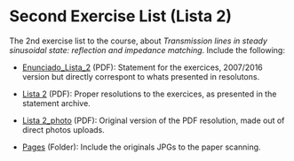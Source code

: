 # Second Exercise List (Lista 2)

The 2nd exercise list to the course, about *Transmission lines in steady sinusoidal state: reflection and impedance matching*.
Include the following:

* [Enunciado_Lista_2](https://github.com/JoaoPCalazans/Ondas-e-Linhas/blob/main/Lista%202/Enunciado%20Lista%202.pdf) (PDF): Statement for the exercices, 2007/2016 version but directly correspont to whats presented in resolutons.

* [Lista 2](https://github.com/JoaoPCalazans/Ondas-e-Linhas/blob/main/Lista%202/Lista%202.pdf) (PDF): Proper resolutions to the exercices, as presented in the statement archive.

* [Lista 2_photo](https://github.com/JoaoPCalazans/Ondas-e-Linhas/blob/main/Lista%202/Lista%202_photo.pdf) (PDF): Original version of the PDF resolution, made out of direct photos uploads.

* [Pages](https://github.com/JoaoPCalazans/Ondas-e-Linhas/tree/main/Lista%202/Pages) (Folder): Include the originals JPGs to the paper scanning.
